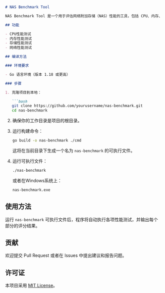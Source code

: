 
```markdown
# NAS Benchmark Tool

NAS Benchmark Tool 是一个用于评估网络附加存储（NAS）性能的工具，包括 CPU、内存、存储和网络性能测试。

## 功能

- CPU性能测试
- 内存性能测试
- 存储性能测试
- 网络性能测试

## 编译方法

### 环境要求

- Go 语言环境（版本 1.18 或更高）

### 步骤

1. 克隆项目到本地：

   ```bash
   git clone https://github.com/yourusername/nas-benchmark.git
   cd nas-benchmark
   ```

2. 确保你的工作目录是项目的根目录。

3. 运行构建命令：

   ```bash
   go build -o nas-benchmark ./cmd
   ```

   这将在当前目录下生成一个名为 `nas-benchmark` 的可执行文件。

4. 运行可执行文件：

   ```bash
   ./nas-benchmark
   ```

   或者在Windows系统上：

   ```bash
   nas-benchmark.exe
   ```

## 使用方法

运行 `nas-benchmark` 可执行文件后，程序将自动执行各项性能测试，并输出每个部分的评分结果。

## 贡献

欢迎提交 Pull Request 或者在 Issues 中提出建议和报告问题。

## 许可证

本项目采用 [MIT License](LICENSE)。
```



